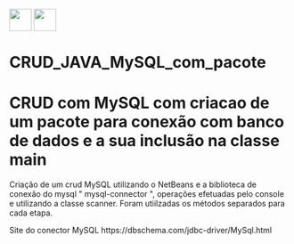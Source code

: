 
  <div style="display: inline_block"><br>
     <img align="center" height="40" width="40" src="https://lksistemas.com.br/img/icons/Java-Light.svg">     
     <img align="center" height="40" width="40" src="https://lksistemas.com.br/img/icons/MySQL-Light.svg">
     </div>

# CRUD_JAVA_MySQL_com_pacote


<h1>CRUD com MySQL com criacao de um pacote para conexão com banco de dados e a sua inclusão na classe main</h1>
Criação de um crud MySQL utilizando o NetBeans e a biblioteca de conexão do mysql " mysql-connector ", operações efetuadas pelo console e 
utilizando a classe scanner. Foram utiilzadas os métodos separados para cada etapa.


<p>Site do conector MySQL
https://dbschema.com/jdbc-driver/MySql.html</p>

